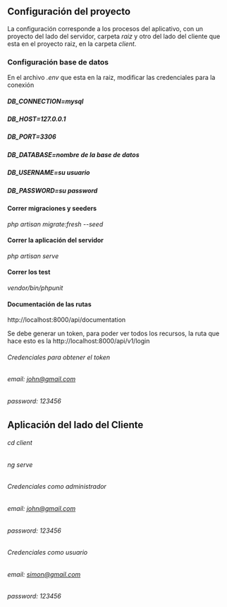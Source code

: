 ## Configuración del proyecto

La configuración corresponde a los procesos del aplicativo, con un proyecto del lado del servidor, carpeta *raiz* y otro del lado del cliente que esta
en el proyecto raiz, en la carpeta *client*. 

### Configuración base de datos

En el archivo *.env* que esta en la raiz, modificar las credenciales para la conexión

##### DB_CONNECTION=mysql
##### DB_HOST=127.0.0.1
##### DB_PORT=3306
##### DB_DATABASE=nombre de la base de datos
##### DB_USERNAME=su usuario
##### DB_PASSWORD=su password

#### Correr migraciones y seeders
*php artisan migrate:fresh --seed*

#### Correr la aplicación del servidor

*php artisan serve*

#### Correr los test

*vendor/bin/phpunit*

#### Documentación de las rutas

http://localhost:8000/api/documentation

Se debe generar un token, para poder ver todos los recursos, la ruta que hace esto es la http://localhost:8000/api/v1/login

###### Credenciales para obtener el token
###### email: *john@gmail.com*
###### password: *123456*

## Aplicación del lado del Cliente

###### *cd client*
###### *ng serve*

###### Credenciales como administrador
###### *email: john@gmail.com*
###### *password: 123456*

###### Credenciales como usuario
###### *email: simon@gmail.com*
###### *password: 123456*
